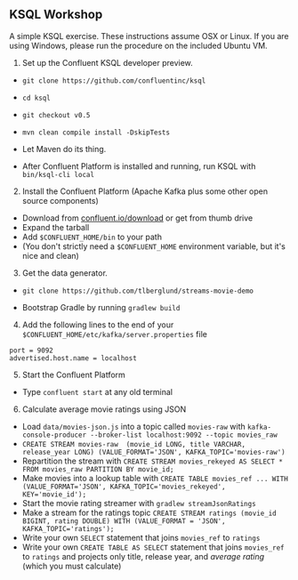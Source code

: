 ## KSQL Workshop

A simple KSQL exercise. These instructions assume OSX or Linux. If you are using Windows, please run the procedure on the included Ubuntu VM.

1. Set up the Confluent KSQL developer preview.

  * `git clone https://github.com/confluentinc/ksql`
  
  * `cd ksql`
  
  * `git checkout v0.5`
  
  * `mvn clean compile install -DskipTests`
  
  * Let Maven do its thing.
  
  * After Confluent Platform is installed and running, run KSQL with `bin/ksql-cli local`
  
2. Install the Confluent Platform (Apache Kafka plus some other open source components)

 * Download from [confluent.io/download](https://confluent.io/download) or get from thumb drive
  * Expand the tarball
  * Add `$CONFLUENT_HOME/bin` to your path
  * (You don't strictly need a `$CONFLUENT_HOME` environment variable, but it's nice and clean)
  
3. Get the data generator.

  * `git clone https://github.com/tlberglund/streams-movie-demo`
  
  * Bootstrap Gradle by running `gradlew build`

4. Add the following lines to the end of your `$CONFLUENT_HOME/etc/kafka/server.properties` file
```
port = 9092
advertised.host.name = localhost
```
5. Start the Confluent Platform

  * Type `confluent start` at any old terminal

6. Calculate average movie ratings using JSON

  * Load `data/movies-json.js` into a topic called `movies-raw` with `kafka-console-producer --broker-list localhost:9092 --topic movies_raw`
  * `CREATE STREAM movies-raw  (movie_id LONG, title VARCHAR, release_year LONG) (VALUE_FORMAT='JSON', KAFKA_TOPIC='movies-raw')`
  * Repartition the stream with `CREATE STREAM movies_rekeyed AS SELECT * FROM movies_raw PARTITION BY movie_id;`
  * Make movies into a lookup table with `CREATE TABLE movies_ref ... WITH (VALUE_FORMAT='JSON', KAFKA_TOPIC='movies_rekeyed', KEY='movie_id');`
  * Start the movie rating streamer with `gradlew streamJsonRatings`
  * Make a stream for the ratings topic `CREATE STREAM ratings (movie_id BIGINT, rating DOUBLE) WITH (VALUE_FORMAT = 'JSON', KAFKA_TOPIC='ratings');`
  * Write your own `SELECT` statement that joins `movies_ref` to `ratings`
  * Write your own `CREATE TABLE AS SELECT` statement that joins `movies_ref` to `ratings` and projects only title, release year, and _average rating_ (which you must calculate)
  
